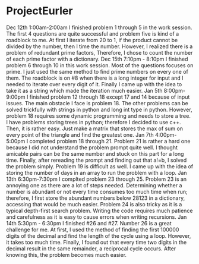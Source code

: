 # ProjectEurler
Dec 12th 1:00am-2:00am
I finished problem 1 through 5 in the work session. The first 4 questions are quite successful and problem five is kind of a roadblock to me. At first I iterate from 20 to 1, if the product cannot be divided by the number, then I time the number. However, I realized there is a problem of redundant prime factors, Therefore, I chose to count the number of each prime factor with a dictionary.
Dec 15th 7:10pm - 8:10pm
I finished problem 6 through 10 in this work session. Most of the questions focuses on prime. I just used the same method to find prime numbers on every one of them. The roadblock is on #8 when there is a long integer for input and I needed to iterate over every digit of it. Finally I came up with the idea to take it as a string which made the iteration much easier.
Jan 5th 8:00pm-9:00pm
I finished problem 12 through 18 except 17 and 14 because of input issues. The main obstacle I face is problem 18. The other problems can be solved trickfully with strings in python and long int type in python. However, problem 18 requires some dynamic programming and needs to store a tree. I have problems storing trees in python; therefore I decided to use c++. Then, it is rather easy. Just make a matrix that stores the max of sum on every point of the triangle and find the greatest one. 
Jan 7th 4:00pm-5:00pm
I completed problem 18 through 21. Problem 21 is rather a hard one because I did not understand the problem prompt quite well. I thought amicable pairs can be the same number and stuck on this part for a long time. Finally, after rereading the prompt and finding out that a!=b, I solved the problem simply. Problem 19 is difficult as well. I came up with the idea of storing the number of days in an array to run the problem with a loop.
Jan 13th 6:30pm-7:30pm
I complted problem 23 through 25. Problem 23 is an annoying one as there are a lot of steps needed. Determining whether a number is abundant or not every time consumes too much time when run; therefore, I first store the abundant numbers below 28123 in a dictionary, accessing that would be much easier. Problem 24 is also tricky as it is a typical depth-first search problem. Writing the code requires much patience and carefulness as it is easy to cause errors when writing recursions. 
Jan 14th 5:30pm - 6:30pm
I finished #26 and #27. Number 26 is a great challenge for me. At first, I used the method of finding the first 100000 digits of the decimal and find the length of the cycle using a loop. However, it takes too much time. Finally, I found out that every time two digits in the decimal result in the same remainder, a reciprocal cycle occurs. After knowing this, the problem becomes much easier.
